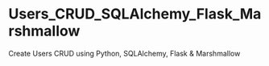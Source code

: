 # Users_CRUD_SQLAlchemy_Flask_Marshmallow
Create Users CRUD using Python, SQLAlchemy, Flask &amp; Marshmallow
